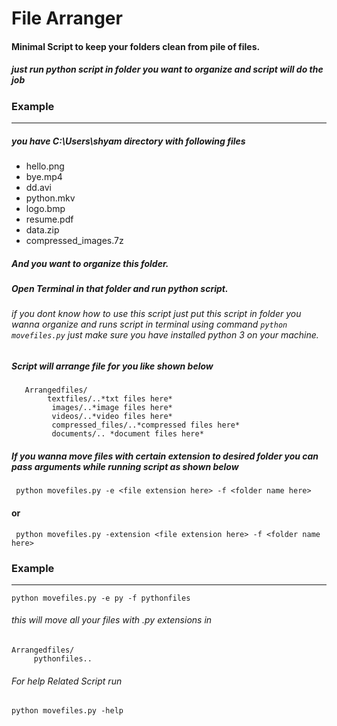 # File Arranger

#### Minimal Script to keep your folders clean from pile of files.
##### just run python script in folder you want to organize and script will do the job

### Example
---
##### you have C:\Users\shyam directory with following files 

* hello.png
* bye.mp4
* dd.avi
* python.mkv
* logo.bmp
* resume.pdf
* data.zip
* compressed_images.7z

##### And you want to organize this folder.

##### Open Terminal in that folder and run python script.
###### if you dont know how to use this script just put this script in folder you wanna organize and  runs script in terminal using command ```python movefiles.py``` just make sure you have installed python 3 on your machine.

##### Script will arrange file for you like shown below

```
   Arrangedfiles/
   		textfiles/..*txt files here*
         images/..*image files here*
         videos/..*video files here*
         compressed_files/..*compressed files here*
         documents/.. *document files here* 
   ```
   
 ##### If you wanna move files with certain extension to desired folder you can pass arguments while running script as shown below 
 
 ``` python movefiles.py -e <file extension here> -f <folder name here>```
#### 					or
 ``` python movefiles.py -extension <file extension here> -f <folder name here>```
 
 ### Example
 ---
 ```python movefiles.py -e py -f pythonfiles```
 
 ###### this will move all your files with .py extensions in 
 ```
 Arrangedfiles/
      pythonfiles..
   ```
  
  
######  For help Related Script run
```python movefiles.py -help```
